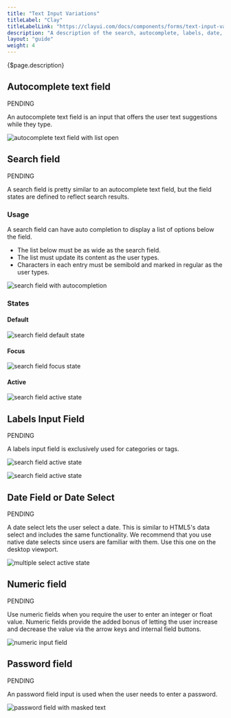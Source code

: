 ```yaml
---
title: "Text Input Variations"
titleLabel: "Clay"
titleLabelLink: "https://clayui.com/docs/components/forms/text-input-variations.html"
description: "A description of the search, autocomplete, labels, date, numeric, and password input variations."
layout: "guide"
weight: 4
---
```


<div class="page-description">{$page.description}</div>

## Autocomplete text field

<span class="label label-secondary">PENDING</span>

An autocomplete text field is an input that offers the user text suggestions while they type.

![autocomplete text field with list open](../../../images/AutocompleteTextField.jpg)

## Search field
<span class="label label-secondary">PENDING</span>

A search field is pretty similar to an autocomplete text field, but the field states are defined to reflect search results.

### Usage

A search field can have auto completion to display a list of options below the field.
* The list below must be as wide as the search field.
* The list must update its content as the user types.
* Characters in each entry must be semibold and marked in regular as the user types.

![search field with autocompletion](../../../images/AutocompleteTextField.jpg)


### States

#### Default

![search field default state](../../../images/InputSearch.jpg)

#### Focus

![search field focus state](../../../images/InputSearchFocus.jpg)

#### Active

![search field active state](../../../images/InputSearchActive.jpg)

## Labels Input Field
<span class="label label-secondary">PENDING</span>

A labels input field is exclusively used for categories or tags.

![search field active state](../../../images/LabelInputField.jpg)

![search field active state](../../../images/LabelInputFieldMultipleLines.jpg)


## Date Field or Date Select
<span class="label label-secondary">PENDING</span>

A date select lets the user select a date. This is similar to HTML5's data select and includes the same functionality. We recommend that you use native date selects since users are familiar with them. Use this one on the desktop viewport.

![multiple select active state](../../../images/DatePickerOpen.jpg)

## Numeric field 
<span class="label label-secondary">PENDING</span>

Use numeric fields when you require the user to enter an integer or float value. Numeric fields provide the added bonus of letting the user increase and decrease the value via the arrow keys and internal field buttons.

![numeric input field](../../../images/InputNumeric.jpg)


## Password field
<span class="label label-secondary">PENDING</span>

An password field input is used when the user needs to enter a password.

![password field with masked text](../../../images/InputPassword.jpg)
